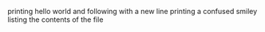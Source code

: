 printing hello world and following with a new line
printing a confused smiley
listing the contents of the file
